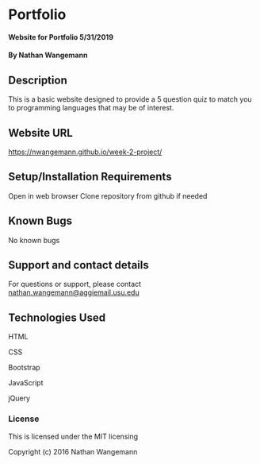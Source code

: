 # Portfolio

#### Website for Portfolio 5/31/2019

#### By Nathan Wangemann

## Description

This is a basic website designed to provide a 5 question quiz to match you to programming languages that may be of interest.

## Website URL

https://nwangemann.github.io/week-2-project/

## Setup/Installation Requirements

Open in web browser
Clone repository from github if needed

## Known Bugs

No known bugs

## Support and contact details

For questions or support, please contact nathan.wangemann@aggiemail.usu.edu

## Technologies Used

HTML

CSS

Bootstrap

JavaScript

jQuery

### License

This is licensed under the MIT licensing

Copyright (c) 2016 Nathan Wangemann
